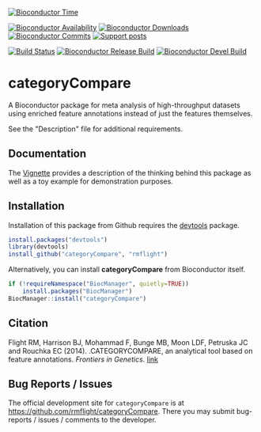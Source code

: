 [![Bioconductor Time](http://bioconductor.org/shields/years-in-bioc/categoryCompare.svg)](http://bioconductor.org/packages/release/bioc/html/categoryCompare.html "Bioconductor status")

[![Bioconductor Availability](http://bioconductor.org/shields/availability/release/categoryCompare.svg)](http://bioconductor.org/packages/release/bioc/html/categoryCompare.html#archives "Platform availability") 
[![Bioconductor Downloads](http://bioconductor.org/shields/downloads/categoryCompare.svg)](http://bioconductor.org/packages/stats/bioc/categoryCompare.html "Percentile downloads")
[![Bioconductor Commits](http://bioconductor.org/shields/commits/bioc/categoryCompare.svg)](http://bioconductor.org/packages/release/bioc/html/categoryCompare.html#svn_source "svn commits")
[![Support posts](http://bioconductor.org/shields/posts/categoryCompare.svg)](https://support.bioconductor.org/t/categorycompare/ "Bioconductor support posts")

[![Build Status](https://travis-ci.org/rmflight/categoryCompare.svg?branch=master)](https://travis-ci.org/rmflight/categoryCompare "travis build status") [![Bioconductor Release Build](http://bioconductor.org/shields/build/release/bioc/categoryCompare.svg)](http://bioconductor.org/checkResults/release/bioc-LATEST/categoryCompare/ "Bioconductor release build") [![Bioconductor Devel Build](http://bioconductor.org/shields/build/devel/bioc/categoryCompare.svg)](http://bioconductor.org/checkResults/devel/bioc-LATEST/categoryCompare/ "Bioconductor devel build")

# categoryCompare

A Bioconductor package for meta analysis of high-throughput datasets using 
enriched feature annotations instead of just the features themselves.

See the "Description" file for additional requirements.

## Documentation

The [Vignette][vignLink] provides a description of the thinking behind
this package as well as a toy example for demonstration purposes.

## Installation

Installation of this package from Github requires the [devtools][devtoolsLink]
package.

```r
install.packages("devtools")
library(devtools)
install_github("categoryCompare", "rmflight")
```

Alternatively, you can install **categoryCompare** from Bioconductor itself.

```r
if (!requireNamespace("BiocManager", quietly=TRUE))
    install.packages("BiocManager")
BiocManager::install("categoryCompare")
```


[vignLink]: http://rmflight.github.io/categoryCompare/index.html "categoryCompare Vignette"
[devtoolsLink]: https://github.com/hadley/devtools "devtools"

## Citation

Flight RM, Harrison BJ, Mohammad F, Bunge MB, Moon LDF, Petruska JC and Rouchka EC (2014). .CATEGORYCOMPARE, an analytical tool based on feature annotations.
_Frontiers in Genetics_. [link](http://dx.doi.org/10.3389/fgene.2014.00098)

## Bug Reports / Issues

The official development site for `categoryCompare` is at https://github.com/rmflight/categoryCompare. There you may submit bug-reports / issues / comments to the developer.
